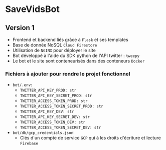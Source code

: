 # SaveVidsBot

## Version 1
- Frontend et backend liés grâce à `Flask` et ses templates
- Base de donnée NoSQL `Cloud Firestore`
- Utilisation de `NGINX` pour déployer le site
- Bot développé à l'aide du SDK python de l'API twitter : `tweepy`
- Le bot et le site sont conteneurisés dans des conteneurs `Docker`

### Fichiers à ajouter pour rendre le projet fonctionnel 

- `bot/.env`:
    - `TWITTER_API_KEY_PROD: str`
    - `TWITTER_API_KEY_SECRET_PROD: str`
    - `TWITTER_ACCESS_TOKEN_PROD: str`
    - `TWITTER_ACCESS_TOKEN_SECRET_PROD: str`
    - `TWITTER_API_KEY_DEV: str`
    - `TWITTER_API_KEY_SECRET_DEV: str`
    - `TWITTER_ACCESS_TOKEN_DEV: str`
    - `TWITTER_ACCESS_TOKEN_SECRET_DEV: str` 
- `bot/db/gcp_credentials.json`:
    - Clés d'un compte de service `GCP` qui à les droits d'écriture et lecture `Firebase`
